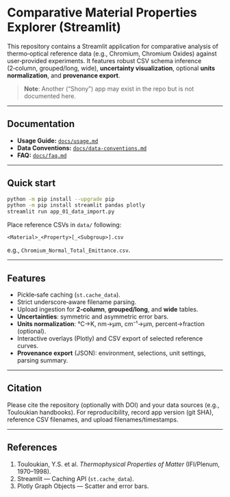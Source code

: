 # Comparative Material Properties Explorer (Streamlit)

This repository contains a Streamlit application for comparative analysis of thermo‑optical reference data (e.g., Chromium, Chromium Oxides) against user‑provided experiments. It features robust CSV schema inference (2‑column, grouped/long, wide), **uncertainty visualization**, optional **units normalization**, and **provenance export**.

> **Note**: Another (“Shony”) app may exist in the repo but is not documented here.

---

## Documentation

- **Usage Guide:** [`docs/usage.md`](docs/usage.md)  
- **Data Conventions:** [`docs/data-conventions.md`](docs/data-conventions.md)  
- **FAQ:** [`docs/faq.md`](docs/faq.md)

---

## Quick start

```bash
python -m pip install --upgrade pip
python -m pip install streamlit pandas plotly
streamlit run app_01_data_import.py
```

Place reference CSVs in `data/` following:
```
<Material>_<Property>[_<Subgroup>].csv
```
e.g., `Chromium_Normal_Total_Emittance.csv`.

---

## Features

- Pickle‑safe caching (`st.cache_data`).
- Strict underscore‑aware filename parsing.
- Upload ingestion for **2‑column**, **grouped/long**, and **wide** tables.
- **Uncertainties**: symmetric and asymmetric error bars.
- **Units normalization**: °C→K, nm→µm, cm⁻¹→µm, percent→fraction (optional).
- Interactive overlays (Plotly) and CSV export of selected reference curves.
- **Provenance export** (JSON): environment, selections, unit settings, parsing summary.

---

## Citation

Please cite the repository (optionally with DOI) and your data sources (e.g., Touloukian handbooks). For reproducibility, record app version (git SHA), reference CSV filenames, and upload filenames/timestamps.

---

## References

1) Touloukian, Y.S. et al. *Thermophysical Properties of Matter* (IFI/Plenum, 1970–1998).  
2) Streamlit — Caching API (`st.cache_data`).  
3) Plotly Graph Objects — Scatter and error bars.
